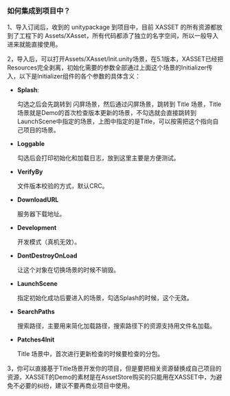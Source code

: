 ### 如何集成到项目中？

1、导入订阅后，收到的 unitypackage 到项目中，目前 XASSET 的所有资源都放到了工程下的 Assets/XAsset，所有代码都添了独立的名字空间，所以一般导入进来就能直接使用。

2，导入后，可以打开Assets/XAsset/Init.unity场景，在5.1版本，XASSET已经把Resources完全剥离，初始化需要的参数全部通过上面这个场景的Initializer传入，以下是Initializer组件的各个参数的具体含义：

- **Splash**: 

  勾选之后会先跳转到 闪屏场景，然后通过闪屏场景，跳转到 Title 场景，Title场景就是Demo的首次检查版本更新的场景，不勾选就会直接跳转到LaunchScene中指定的场景，上图中指定的是Title，可以按需把这个指向自己项目的场景。

- **Loggable**

  勾选后会打印初始化和加载日志，放到这里主要是方便测试。

- **VerifyBy**

  文件版本校验的方式，默认CRC。

- **DownloadURL**

  服务器下载地址。

- **Development**

  开发模式（真机无效）。

- **DontDestroyOnLoad**

  让这个对象在切换场景的时候不销毁。

- **LaunchScene**

  指定初始化成功后要进入的场景，勾选Splash的时候，这个无效。

- **SearchPaths**

  搜索路径，主要用来简化加载路径，搜索路径下的资源支持用文件名加载。

- **Patches4Init**

  Title 场景中，首次进行更新检查的时候要检查的分包。

3，你可以直接基于Title场景开发你的项目，但是要把相关资源替换成自己项目的资源，XASSET的Demo的素材是在AssetStore购买的只能用在XASSET中，为避免不必要的纠纷，建议不要再商业项目中使用。